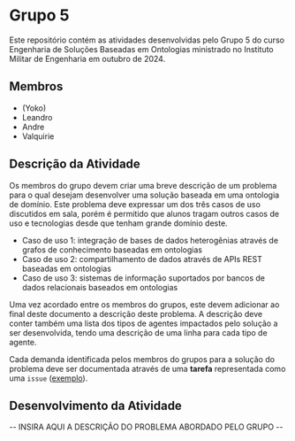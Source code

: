 # Grupo 5

Este repositório contém as atividades desenvolvidas pelo Grupo 5 do curso Engenharia de Soluções Baseadas em Ontologias ministrado no Instituto Militar de Engenharia em outubro de 2024.

## Membros

- (Yoko)
- Leandro
- Andre
- Valquirie

## Descrição da Atividade

Os membros do grupo devem criar uma breve descrição de um problema para o qual desejam desenvolver uma solução baseada em uma ontologia de domínio. Este problema deve expressar um dos três casos de uso discutidos em sala, porém é permitido que alunos tragam outros casos de uso e tecnologias desde que tenham grande domínio deste.

- Caso de uso 1: integração de bases de dados heterogênias através de grafos de conhecimento baseadas em ontologias
- Caso de uso 2: compartilhamento de dados através de APIs REST baseadas em ontologias
- Caso de uso 3: sistemas de informação suportados por bancos de dados relacionais baseados em ontologias

Uma vez acordado entre os membros do grupos, este devem adicionar ao final deste documento a descrição deste problema. A descrição deve conter também uma lista dos tipos de agentes impactados pelo solução a ser desenvolvida, tendo uma descrição de uma linha para cada tipo de agente.

Cada demanda identificada pelos membros do grupos para a solução do problema deve ser documentada através de uma **tarefa** representada como uma `issue` ([exemplo](https://github.com/ime-course-2024/grupo-1/issues/1)).

## Desenvolvimento da Atividade 

-- INSIRA AQUI A DESCRIÇÃO DO PROBLEMA ABORDADO PELO GRUPO --
